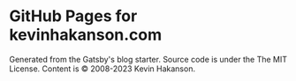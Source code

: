 # GitHub Pages for kevinhakanson.com

Generated from the Gatsby's blog starter.  Source code is under the The MIT License.  Content is © 2008-2023 Kevin Hakanson.